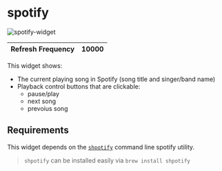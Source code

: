 # spotify

![spotify-widget](https://user-images.githubusercontent.com/550726/67054961-328eda80-f13e-11e9-8e0c-64e397c32e3a.png)

| Refresh Frequency             | 10000                                                                   |
|-------------------------------|-------------------------------------------------------------------------|

This widget shows:
 - The current playing song in Spotify (song title and singer/band name)
 - Playback control buttons that are clickable:
   - pause/play
   - next song
   - prevoius song

## Requirements
This widget depends on the [`shpotify`](https://github.com/hnarayanan/shpotify) command line spotify utility. 

> `shpotify` can be installed easily via `brew install shpotify`
